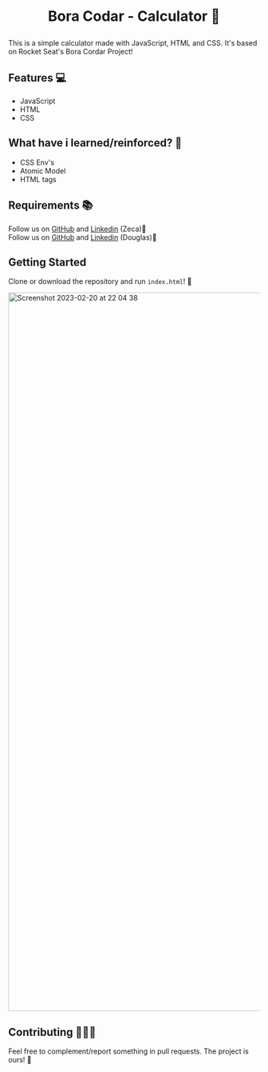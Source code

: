 <h1><p align="center">Bora Codar - Calculator 🧮</p></h1>

This is a simple calculator made with JavaScript, HTML and CSS. It's based on Rocket Seat's Bora Cordar Project!

## Features 💻

-   JavaScript
-   HTML
-   CSS

## What have i learned/reinforced? 🤨

- CSS Env's
- Atomic Model
- HTML tags

## Requirements 📚

Follow us on [GitHub](https://github.com/zec4o/)  and [Linkedin](http://www.linkedin.com.br/in/jose-malty) (Zeca)🤣 </br>
Follow us on [GitHub](https://github.com/toledodouglas/)  and [Linkedin](https://www.linkedin.com/in/douglas-rodrigues-toledo-793467217/) (Douglas)🤣

## Getting Started

Clone or download the repository and run ```index.html```! 🤖

<img width="1438" alt="Screenshot 2023-02-20 at 22 04 38" src="https://user-images.githubusercontent.com/50798883/220222538-c1e8e99a-e91a-4452-9673-c2318f3a2bfa.png">

## Contributing 👨‍💻🤝

Feel free to complement/report something in pull requests. The project is ours! 🤝
